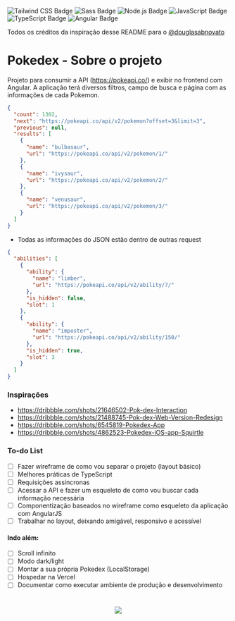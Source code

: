 ![Tailwind CSS Badge](https://img.shields.io/badge/Tailwind%20CSS-06B6D4?logo=tailwindcss&logoColor=fff&style=for-the-badge) ![Sass Badge](https://img.shields.io/badge/Sass-C69?logo=sass&logoColor=fff&style=for-the-badge) ![Node.js Badge](https://img.shields.io/badge/Node.js-393?logo=nodedotjs&logoColor=fff&style=for-the-badge) ![JavaScript Badge](https://img.shields.io/badge/JavaScript-F7DF1E?logo=javascript&logoColor=000&style=for-the-badge) ![TypeScript Badge](https://img.shields.io/badge/TypeScript-3178C6?logo=typescript&logoColor=fff&style=for-the-badge) ![Angular Badge](https://img.shields.io/badge/Angular-0F0F11?logo=angular&logoColor=fff&style=for-the-badge)

Todos os créditos da inspiração desse README para o <a href="https://github.com/douglasabnovato/huntweb-swapi?tab=readme-ov-file">@douglasabnovato</a>

# Pokedex - Sobre o projeto

Projeto para consumir a API (https://pokeapi.co/) e exibir no frontend com Angular. A aplicação terá diversos filtros, campo de busca e página com as informações de cada Pokemon.

```json
{
  "count": 1302,
  "next": "https://pokeapi.co/api/v2/pokemon?offset=3&limit=3",
  "previous": null,
  "results": [
    {
      "name": "bulbasaur",
      "url": "https://pokeapi.co/api/v2/pokemon/1/"
    },
    {
      "name": "ivysaur",
      "url": "https://pokeapi.co/api/v2/pokemon/2/"
    },
    {
      "name": "venusaur",
      "url": "https://pokeapi.co/api/v2/pokemon/3/"
    }
  ]
}
```

- Todas as informações do JSON estão dentro de outras request

```json
{
  "abilities": [
    {
      "ability": {
        "name": "limber",
        "url": "https://pokeapi.co/api/v2/ability/7/"
      },
      "is_hidden": false,
      "slot": 1
    },
    {
      "ability": {
        "name": "imposter",
        "url": "https://pokeapi.co/api/v2/ability/150/"
      },
      "is_hidden": true,
      "slot": 3
    }
  ]
}
```

### Inspirações

- https://dribbble.com/shots/21646502-Pok-dex-Interaction
- https://dribbble.com/shots/21488745-Pok-dex-Web-Version-Redesign
- https://dribbble.com/shots/6545819-Pokedex-App
- https://dribbble.com/shots/4862523-Pokedex-iOS-app-Squirtle

### To-do List

- [ ] Fazer wireframe de como vou separar o projeto (layout básico)
- [ ] Melhores práticas de TypeScript
- [ ] Requisições assíncronas
- [ ] Acessar a API e fazer um esqueleto de como vou buscar cada informação necessária
- [ ] Componentização baseados no wireframe como esqueleto da aplicação com AngularJS
- [ ] Trabalhar no layout, deixando amigável, responsivo e acessível

#### Indo além:

- [ ] Scroll infinito
- [ ] Modo dark/light
- [ ] Montar a sua própria Pokedex (LocalStorage)
- [ ] Hospedar na Vercel
- [ ] Documentar como executar ambiente de produção e desenvolvimento

#

<p align="center"><img src="https://i.pinimg.com/originals/b9/e7/19/b9e719017084237d1406064dcdd6768a.gif"></p>

